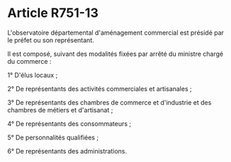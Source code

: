 # Article R751-13

<p>L'observatoire départemental d'aménagement commercial est présidé par le préfet ou son représentant. </p><p> Il est composé, suivant des modalités fixées par arrêté du ministre chargé du commerce : </p><p> 1° D'élus locaux ; </p><p> 2° De représentants des activités commerciales et artisanales ; </p><p> 3° De représentants des chambres de commerce et d'industrie et des chambres de métiers et d'artisanat ; </p><p> 4° De représentants des consommateurs ; </p><p> 5° De personnalités qualifiées ; </p><p> 6° De représentants des administrations. </p>
